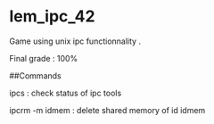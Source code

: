 # lem_ipc_42
Game using unix ipc functionnality .

Final grade : 100%

##Commands

ipcs : check status of ipc tools

ipcrm -m idmem : delete shared memory of id idmem
